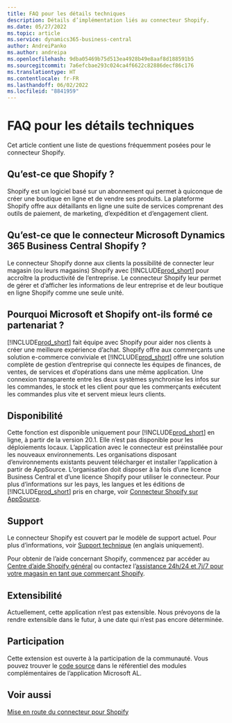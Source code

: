 ```yaml
---
title: FAQ pour les détails techniques
description: Détails d’implémentation liés au connecteur Shopify.
ms.date: 05/27/2022
ms.topic: article
ms.service: dynamics365-business-central
author: AndreiPanko
ms.author: andreipa
ms.openlocfilehash: 9dba05469b75d513ea4928b49e8aaf8d188591b5
ms.sourcegitcommit: 7a6efcbae293c024ca4f6622c82886decf86c176
ms.translationtype: HT
ms.contentlocale: fr-FR
ms.lasthandoff: 06/02/2022
ms.locfileid: "8841959"
---
```

# <a name="faq-for-technical-details"></a>FAQ pour les détails techniques

Cet article contient une liste de questions fréquemment posées pour le connecteur Shopify.

## <a name="what-is-shopify"></a>Qu’est-ce que Shopify ? 

Shopify est un logiciel basé sur un abonnement qui permet à quiconque de créer une boutique en ligne et de vendre ses produits. La plateforme Shopify offre aux détaillants en ligne une suite de services comprenant des outils de paiement, de marketing, d’expédition et d’engagement client. 

## <a name="what-is-the-microsoft-dynamics-365-business-central-shopify-connector"></a>Qu’est-ce que le connecteur Microsoft Dynamics 365 Business Central Shopify ? 

Le connecteur Shopify donne aux clients la possibilité de connecter leur magasin (ou leurs magasins) Shopify avec [!INCLUDE[prod_short](../includes/prod_short.md)] pour accroître la productivité de l’entreprise. Le connecteur Shopify leur permet de gérer et d’afficher les informations de leur entreprise et de leur boutique en ligne Shopify comme une seule unité. 

## <a name="why-did-microsoft-and-shopify-form-this-partnership"></a>Pourquoi Microsoft et Shopify ont-ils formé ce partenariat ? 

[!INCLUDE[prod_short](../includes/prod_long.md)] fait équipe avec Shopify pour aider nos clients à créer une meilleure expérience d’achat. Shopify offre aux commerçants une solution e-commerce conviviale et [!INCLUDE[prod_short](../includes/prod_short.md)] offre une solution complète de gestion d’entreprise qui connecte les équipes de finances, de ventes, de services et d’opérations dans une même application. Une connexion transparente entre les deux systèmes synchronise les infos sur les commandes, le stock et les client pour que les commerçants exécutent les commandes plus vite et servent mieux leurs clients.

## <a name="availability"></a>Disponibilité

Cette fonction est disponible uniquement pour [!INCLUDE[prod_short](../includes/prod_short.md)] en ligne, à partir de la version 20.1. Elle n’est pas disponible pour les déploiements locaux. L’application avec le connecteur est préinstallée pour les nouveaux environnements. Les organisations disposant d’environnements existants peuvent télécharger et installer l’application à partir de AppSource. L’organisation doit disposer à la fois d’une licence Business Central et d’une licence Shopify pour utiliser le connecteur. Pour plus d’informations sur les pays, les langues et les éditions de [!INCLUDE[prod_short](../includes/prod_short.md)] pris en charge, voir [Connecteur Shopify sur AppSource](https://go.microsoft.com/fwlink/?linkid=2196238).

## <a name="support"></a>Support

Le connecteur Shopify est couvert par le modèle de support actuel. Pour plus d’informations, voir [Support technique](/dynamics365/business-central/dev-itpro/administration//manage-technical-support) (en anglais uniquement). 

Pour obtenir de l’aide concernant Shopify, commencez par accéder au [Centre d’aide Shopify général](https://help.shopify.com/) ou contactez l’[assistance 24h/24 et 7j/7 pour votre magasin en tant que commerçant Shopify](https://help.shopify.com/questions#/).

## <a name="extensibility"></a>Extensibilité

Actuellement, cette application n’est pas extensible. Nous prévoyons de la rendre extensible dans le futur, à une date qui n’est pas encore déterminée.

## <a name="contribution"></a>Participation

Cette extension est ouverte à la participation de la communauté. Vous pouvez trouver le [code source](https://github.com/microsoft/ALAppExtensions/tree/main/Apps/W1/Shopify) dans le référentiel des modules complémentaires de l’application Microsoft AL.




## <a name="see-also"></a>Voir aussi

[Mise en route du connecteur pour Shopify](get-started.md)  
